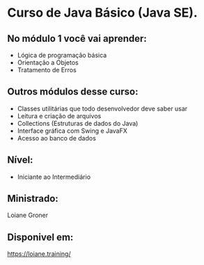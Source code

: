 # Curso de Java Básico (Java SE).

## No módulo 1 você vai aprender:
- Lógica de programação básica
- Orientação a Objetos
- Tratamento de Erros

## Outros módulos desse curso:
- Classes utilitárias que todo desenvolvedor deve saber usar
- Leitura e criação de arquivos
- Collections (Estruturas de dados do Java)
- Interface gráfica com Swing e JavaFX
- Acesso ao banco de dados

## Nível: 
- Iniciante ao Intermediário

## Ministrado:
Loiane Groner 

## Disponivel em:
https://loiane.training/
